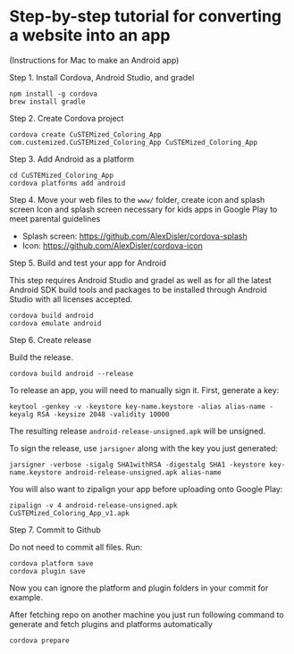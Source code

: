 # Step-by-step tutorial for converting a website into an app

(Instructions for Mac to make an Android app)

Step 1. Install Cordova, Android Studio, and gradel
```
npm install -g cordova
brew install gradle
```

Step 2. Create Cordova project
```
cordova create CuSTEMized_Coloring_App com.custemized.CuSTEMized_Coloring_App CuSTEMized_Coloring_App
```

Step 3. Add Android as a platform
```
cd CuSTEMized_Coloring_App
cordova platforms add android
```

Step 4. Move your web files to the `www/` folder, create icon and splash screen 
Icon and splash screen necessary for kids apps in Google Play to meet parental guidelines

- Splash screen: https://github.com/AlexDisler/cordova-splash
- Icon: https://github.com/AlexDisler/cordova-icon


Step 5. Build and test your app for Android

This step requires Android Studio and gradel as well as for all the latest Android SDK build tools and packages to be installed through Android Studio with all licenses accepted. 
```
cordova build android
cordova emulate android
```

Step 6. Create release

Build the release.
```
cordova build android --release
```

To release an app, you will need to manually sign it. First, generate a key:
```
keytool -genkey -v -keystore key-name.keystore -alias alias-name -keyalg RSA -keysize 2048 -validity 10000
```

The resulting release `android-release-unsigned.apk` will be unsigned.

To sign the release, use `jarsigner` along with the key you just generated:
```
jarsigner -verbose -sigalg SHA1withRSA -digestalg SHA1 -keystore key-name.keystore android-release-unsigned.apk alias-name
```

You will also want to zipalign your app before uploading onto Google Play:
```
zipalign -v 4 android-release-unsigned.apk CuSTEMized_Coloring_App_v1.apk 
```

Step 7. Commit to Github

Do not need to commit all files. Run:
```
cordova platform save
cordova plugin save
```
Now you can ignore the platform and plugin folders in your commit for example.

After fetching repo on another machine you just run following command to generate and fetch plugins and platforms automatically
```
cordova prepare
```
